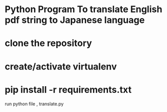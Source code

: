 Python Program To translate English pdf string to Japanese language
===================================================================
clone the repository
====================
create/activate virtualenv
============================
pip install -r requirements.txt
================================
run python file , translate.py